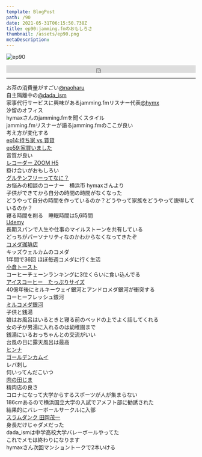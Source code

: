 ```yaml
---  
template: BlogPost  
path: /90
date: 2021-05-31T06:15:50.738Z  
title: ep90:jamming.fmのおもしろさ
thumbnail: /assets/ep90.png
metaDescription:  
---  
```

![ep90](/assets/ep90.png)  


<iframe width="100%" height="20" scrolling="no" frameborder="no" allow="autoplay" src="https://w.soundcloud.com/player/?url=https%3A//api.soundcloud.com/tracks/1059022381&color=%23ff5500&inverse=false&auto_play=false&show_user=true"></iframe>

***  



お茶の消費量がすごい[@naoharu](https://twitter.com/naoharu)  
自主隔離中の[@dada_ism](https://twitter.com/dada_ism)  
家事代行サービスに興味があるjamming.fmリスナー代表[@hymx](https://twitter.com/hymx)  
汐留のオフィス  
hymaxさんのjamming.fmを聞くスタイル  
jamming.fmリスナーが語るjamming.fmのここが良い  
考え方が変化する  
[ep14:持ち家 vs 賃貸](https://jamming.fm/14)  
[ep59:家買いました](https://jamming.fm/59)  
音質が良い  
[レコーダー ZOOM H5](https://zoomcorp.com/ja/jp/handheld-recorders/handheld-recorders/h5/)  
掛け合いがおもしろい  
[グルテンフリーってなに？](https://jamming.fm/87)  
お悩みの相談のコーナー　横浜市 hymaxさんより  
子供ができてから自分の時間の時間がなくなった  
どうやって自分の時間を作っているのか？どうやって家族をどうやって説得しているのか？  
寝る時間を削る　睡眠時間は5,6時間  
[Udemy](https://www.udemy.com/)  
長期スパンで人生や仕事のマイルストーンを共有している  
どっちがパーソナリティなのかわからなくなってきたぞ  
[コメダ珈琲店](http://www.komeda.co.jp/)  
キッズウェルカムのコメダ  
1年間で36回 ほぼ毎週コメダに行く生活  
[小倉トースト](https://www.komeda.co.jp/menu/morning.html)  
コーヒーチェーンランキングに3位くらいに食い込んでる  
[アイスコーヒー　たっぷりサイズ](http://www.komeda.co.jp/menu/coffee.html)  
40億年後にミルキーウェイ銀河とアンドロメダ銀河が衝突する  
コーヒーフレッシュ銀河  
[ミルコメダ銀河](https://ja.wikipedia.org/wiki/%E9%8A%80%E6%B2%B3%E7%B3%BB%E3%81%A8%E3%82%A2%E3%83%B3%E3%83%89%E3%83%AD%E3%83%A1%E3%83%80%E9%8A%80%E6%B2%B3%E3%81%AE%E8%A1%9D%E7%AA%81%E5%90%88%E4%BD%93#cite_note-15)  
子供と銭湯  
娘はお風呂はいるときと寝る前のベッドの上でよく話してくれる  
女の子が男湯に入れるのは幼稚園まで  
銭湯にいるおっちゃんとの交流がいい  
台風の日に露天風呂は最高  
[ヒンナ](https://twitter.com/naoharu/status/1395352145646419974)  
[ゴールデンカムイ](https://youngjump.jp/goldenkamuy/)  
レバ刺し  
何いってんだこいつ  
[肉の田じま](https://www.nikunotajima.com/)  
精肉店の良さ  
コロナになって大学からするスポーツが人が集まらない  
186cmあるので横浜国立大学の入試でアメフト部に勧誘された  
結果的にバレーボールサークルに入部  
[スラムダンク 田岡茂一](https://dic.pixiv.net/a/%E7%94%B0%E5%B2%A1%E8%8C%82%E4%B8%80)  
身長だけじゃダメだった  
dada_ismは中学高校大学バレーボールやってた  
これでメモは終わりになります  
hymaxさん次回マンショントークで2本いける  